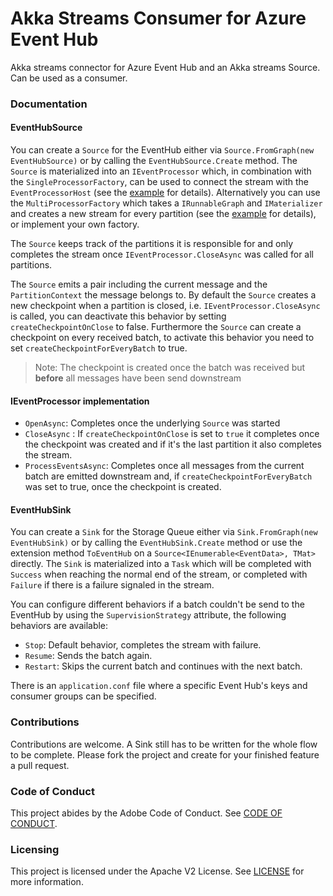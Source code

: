 # Akka Streams Consumer for Azure Event Hub
Akka streams connector for Azure Event Hub and an Akka streams Source. Can be used as a consumer.
### Documentation
#### EventHubSource

You can create a `Source` for the EventHub either via `Source.FromGraph(new EventHubSource)` or by calling the `EventHubSource.Create` method. 
The `Source` is materialized into an `IEventProcessor` which, in combination with the `SingleProcessorFactory`, can be used to connect the stream with the `EventProcessorHost` (see the [example](https://github.com/Silv3rcircl3/Akka.Streams.Azure/blob/master/src/Akka.Streams.Azure.EventHub.Examples/SingleProcessorExample.cs) for details). Alternatively you can use the `MultiProcessorFactory` which takes a `IRunnableGraph` and `IMaterializer` and creates a new stream for every partition (see the [example](https://github.com/Silv3rcircl3/Akka.Streams.Azure/blob/master/src/Akka.Streams.Azure.EventHub.Examples/MultiProcessorExample.cs) for details), or implement your own factory. 

The `Source` keeps track of the partitions it is responsible for and only completes the stream once `IEventProcessor.CloseAsync` was called for all partitions. 

The `Source` emits a pair including the current message and the `PartitionContext` the message belongs to. By default the `Source` creates a new checkpoint when a partition is closed, i.e. `IEventProcessor.CloseAsync` is called, you can deactivate this behavior by setting `createCheckpointOnClose` to false. Furthermore the `Source` can create a checkpoint on every received batch, to activate this behavior you need to set `createCheckpointForEveryBatch` to true.
>Note: The checkpoint is created once the batch was received but **before** all messages have been send downstream

#### IEventProcessor implementation 

- `OpenAsync`: Completes once the underlying `Source` was started 
- `CloseAsync` : If `createCheckpointOnClose` is set to `true` it completes once the checkpoint was created and if it's the last partition it also completes the stream. 
- `ProcessEventsAsync`: Completes once all messages from the current batch are emitted downstream and, if `createCheckpointForEveryBatch` was set to true, once the checkpoint is created.

#### EventHubSink

You can create a `Sink` for the Storage Queue either via `Sink.FromGraph(new EventHubSink)` or by calling the `EventHubSink.Create` method or use the extension method `ToEventHub` on a `Source<IEnumerable<EventData>, TMat>` directly.
The `Sink` is materialized into a `Task` which will be completed with `Success` when reaching the normal end of the stream, or completed with `Failure` if there is a failure signaled in the stream.

You can configure different behaviors if a batch couldn't be send to the EventHub by using the `SupervisionStrategy` attribute, the following behaviors are available: 

- `Stop`: Default behavior, completes the stream with failure. 
- `Resume`: Sends the batch again. 
- `Restart`: Skips the current batch and continues with the next batch.

There is an `application.conf` file where a specific Event Hub's keys and consumer groups can be specified.


### Contributions

Contributions are welcome. A Sink still has to be written for the whole flow to be complete.
 Please fork the project and create for your finished feature a pull request.
 
### Code of Conduct
 This project abides by the Adobe Code of Conduct. See [CODE OF CONDUCT](CODE_OF_CONDUCT.md).
 
### Licensing
 This project is licensed under the Apache V2 License. See [LICENSE](LICENSE) for more information.
 
